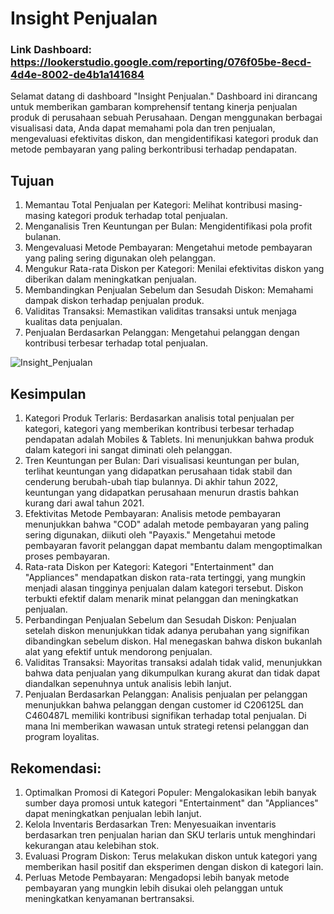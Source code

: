 
# Insight Penjualan
### Link Dashboard: https://lookerstudio.google.com/reporting/076f05be-8ecd-4d4e-8002-de4b1a141684

Selamat datang di dashboard "Insight Penjualan." Dashboard ini dirancang untuk memberikan gambaran komprehensif tentang kinerja penjualan produk di perusahaan sebuah Perusahaan. Dengan menggunakan berbagai visualisasi data, Anda dapat memahami pola dan tren penjualan, mengevaluasi efektivitas diskon, dan mengidentifikasi kategori produk dan metode pembayaran yang paling berkontribusi terhadap pendapatan.

## Tujuan
1. Memantau Total Penjualan per Kategori: Melihat kontribusi masing-masing kategori produk terhadap total penjualan.
2. Menganalisis Tren Keuntungan per Bulan: Mengidentifikasi pola profit bulanan.
3. Mengevaluasi Metode Pembayaran: Mengetahui metode pembayaran yang paling sering digunakan oleh pelanggan.
4. Mengukur Rata-rata Diskon per Kategori: Menilai efektivitas diskon yang diberikan dalam meningkatkan penjualan.
5. Membandingkan Penjualan Sebelum dan Sesudah Diskon: Memahami dampak diskon terhadap penjualan produk.
6. Validitas Transaksi: Memastikan validitas transaksi untuk menjaga kualitas data penjualan.
7. Penjualan Berdasarkan Pelanggan: Mengetahui pelanggan dengan kontribusi terbesar terhadap total penjualan.

![Insight_Penjualan](https://github.com/safrilsanmas/Dashboard/assets/140663487/a475f732-6be8-4c2c-8312-5c75929236fe)

## Kesimpulan
1. Kategori Produk Terlaris: Berdasarkan analisis total penjualan per kategori, kategori yang memberikan kontribusi terbesar terhadap pendapatan adalah Mobiles & Tablets. Ini menunjukkan bahwa produk dalam kategori ini sangat diminati oleh pelanggan.
2. Tren Keuntungan per Bulan: Dari visualisasi keuntungan per bulan, terlihat keuntungan yang didapatkan perusahaan tidak stabil dan cenderung berubah-ubah tiap bulannya. Di akhir tahun 2022, keuntungan yang didapatkan perusahaan menurun drastis bahkan kurang dari awal tahun 2021.
3. Efektivitas Metode Pembayaran: Analisis metode pembayaran menunjukkan bahwa "COD" adalah metode pembayaran yang paling sering digunakan, diikuti oleh "Payaxis." Mengetahui metode pembayaran favorit pelanggan dapat membantu dalam mengoptimalkan proses pembayaran.
4. Rata-rata Diskon per Kategori: Kategori "Entertainment" dan "Appliances" mendapatkan diskon rata-rata tertinggi, yang mungkin menjadi alasan tingginya penjualan dalam kategori tersebut. Diskon terbukti efektif dalam menarik minat pelanggan dan meningkatkan penjualan.
5. Perbandingan Penjualan Sebelum dan Sesudah Diskon: Penjualan setelah diskon menunjukkan tidak adanya perubahan yang signifikan dibandingkan sebelum diskon. Hal menegaskan bahwa diskon bukanlah alat yang efektif untuk mendorong penjualan.
6. Validitas Transaksi: Mayoritas transaksi adalah tidak valid, menunjukkan bahwa data penjualan yang dikumpulkan kurang akurat dan tidak dapat diandalkan sepenuhnya untuk analisis lebih lanjut.
7. Penjualan Berdasarkan Pelanggan: Analisis penjualan per pelanggan menunjukkan bahwa pelanggan dengan customer id C206125L dan C460487L memiliki kontribusi signifikan terhadap total penjualan. Di mana Ini memberikan wawasan untuk strategi retensi pelanggan dan program loyalitas.

## Rekomendasi:
1. Optimalkan Promosi di Kategori Populer: Mengalokasikan lebih banyak sumber daya promosi untuk kategori "Entertainment" dan "Appliances" dapat meningkatkan penjualan lebih lanjut.
2. Kelola Inventaris Berdasarkan Tren: Menyesuaikan inventaris berdasarkan tren penjualan harian dan SKU terlaris untuk menghindari kekurangan atau kelebihan stok.
3. Evaluasi Program Diskon: Terus melakukan diskon untuk kategori yang memberikan hasil positif dan eksperimen dengan diskon di kategori lain.
4. Perluas Metode Pembayaran: Mengadopsi lebih banyak metode pembayaran yang mungkin lebih disukai oleh pelanggan untuk meningkatkan kenyamanan bertransaksi.


